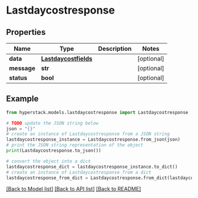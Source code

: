 # Lastdaycostresponse


## Properties

Name | Type | Description | Notes
------------ | ------------- | ------------- | -------------
**data** | [**Lastdaycostfields**](Lastdaycostfields.md) |  | [optional] 
**message** | **str** |  | [optional] 
**status** | **bool** |  | [optional] 

## Example

```python
from hyperstack.models.lastdaycostresponse import Lastdaycostresponse

# TODO update the JSON string below
json = "{}"
# create an instance of Lastdaycostresponse from a JSON string
lastdaycostresponse_instance = Lastdaycostresponse.from_json(json)
# print the JSON string representation of the object
print(Lastdaycostresponse.to_json())

# convert the object into a dict
lastdaycostresponse_dict = lastdaycostresponse_instance.to_dict()
# create an instance of Lastdaycostresponse from a dict
lastdaycostresponse_from_dict = Lastdaycostresponse.from_dict(lastdaycostresponse_dict)
```
[[Back to Model list]](../README.md#documentation-for-models) [[Back to API list]](../README.md#documentation-for-api-endpoints) [[Back to README]](../README.md)


